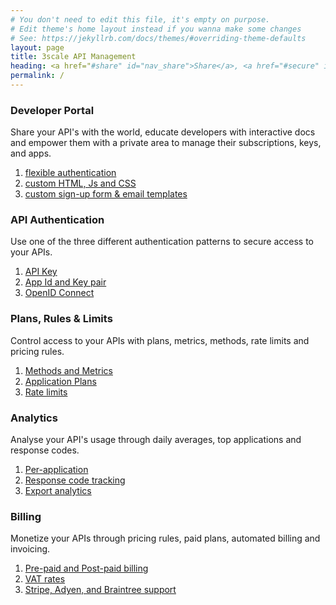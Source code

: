 ```yaml
---
# You don't need to edit this file, it's empty on purpose.
# Edit theme's home layout instead if you wanna make some changes
# See: https://jekyllrb.com/docs/themes/#overriding-theme-defaults
layout: page
title: 3scale API Management
heading: <a href="#share" id="nav_share">Share</a>, <a href="#secure" id="nav_secure">secure</a>, <a href="#control" id="nav_control">control</a>, <a href="#analyze" id="nav_analyze">analyze</a>, and <a href="#monetize" id="nav_monetize">monetize</a> your APIs<span class="active">.</span>
permalink: /
---
```


<article id="share" class="chapter focus">  
  <section class="summary">
    <h1>
      <i class="fas fa-sitemap"></i>
      Developer Portal
    </h1>
    <p><span class="conditional-highlight">Share</span> your API's with the world, educate developers with interactive docs and empower them with a private area to manage their subscriptions, keys, and apps.</p>
  </section>
  <section class="functional focus">
    <ol class="feature-chain">
      <li class="feature" id=""><a href="{{ site.3scale_docs_url }}{{ site.3scale_product_version }}/html/developer_portal/authentication">flexible authentication</a></li>
      <li class="feature" id=""><a href="{{ site.3scale_docs_url }}{{ site.3scale_product_version }}/html/developer_portal/change-built-in-pages">custom HTML, Js and CSS</a></li>
      <li class="feature" id=""><a href="{{ site.3scale_docs_url }}{{ site.3scale_product_version }}/html/developer_portal/custom-signup-fields">custom sign-up form & email templates</a></li>
    </ol>
  </section>
</article>

<article id="secure" class="chapter focus">  
  <section class="summary">
    <h1>
      <i class="fas fa-fingerprint"></i>
      API Authentication
    </h1>
    <p>Use one of the three different authentication patterns to <span class="conditional-highlight">secure</span> access to your APIs.</p>
  </section>
  <section class="functional">
    <ol class="feature-chain">
      <li class="feature" id=""><a href="{{ site.3scale_docs_url }}{{ site.3scale_product_version }}/html/api_authentication/authentication-patterns#api_key">API Key</a></li>
      <li class="feature" id=""><a href="{{ site.3scale_docs_url }}{{ site.3scale_product_version }}/html/api_authentication/authentication-patterns#app_id_and_app_key_pair">App Id and Key pair</a></li>
      <li class="feature" id=""><a href="{{ site.3scale_docs_url }}{{ site.3scale_product_version }}/html/api_authentication/authentication-patterns#openid_connect">OpenID Connect</a></li>
    </ol>
  </section>
</article>

<article id="control" class="chapter focus">  
  <section class="summary">
    <h1>
      <i class="fas fa-clipboard-list"></i>
      Plans, Rules & Limits
    </h1>
    <p><span class="conditional-highlight">Control</span> access to your APIs with plans, metrics, methods, rate limits and pricing rules.</p>
  </section>
  <section class="functional">
    <ol class="feature-chain">
      <li class="feature" id=""><a href="{{ site.3scale_docs_url }}{{ site.3scale_product_version }}/html/access_control/api-definition-methods-metrics">Methods and Metrics</a></li>
      <li class="feature" id=""><a href="{{ site.3scale_docs_url }}{{ site.3scale_product_version }}/html/access_control/api-definition-methods-metrics#application-plans">Application Plans</a></li>
      <li class="feature" id=""><a href="{{ site.3scale_docs_url }}{{ site.3scale_product_version }}/html/access_control/api-definition-methods-metrics#rate-limits">Rate limits</a></li>
    </ol>
  </section>
</article>

<article id="analyze" class="chapter focus">  
  <section class="summary">
    <h1>
      <i class="fas fa-user-circle"></i>
      Analytics
    </h1>
    <p><span class="conditional-highlight">Analyse</span> your API's usage through daily averages, top applications and response codes.</p>
  </section>
  <section class="functional">
    <ol class="feature-chain">
      <li class="feature" id=""><a href="{{ site.3scale_docs_url }}{{ site.3scale_product_version }}/html/analytics/out-of-the-box-analytics">Per-application</a></li>
      <li class="feature" id=""><a href="{{ site.3scale_docs_url }}{{ site.3scale_product_version }}/html/analytics/response-codes-tracking">Response code tracking</a></li>
      <li class="feature" id=""><a href="{{ site.3scale_docs_url }}{{ site.3scale_product_version }}/html/analytics/exporting-analytics">Export analytics</a></li>
    </ol>
  </section>
</article>

<article id="monetize" class="chapter focus">  
  <section class="summary">
    <h1>
      <i class="fas fa-credit-card"></i>
      Billing
    </h1>
    <p><span class="conditional-highlight">Monetize</span> your APIs through pricing rules, paid plans, automated billing and invoicing.</p>
  </section>
  <section class="functional">
    <ol class="feature-chain">  
      <li class="feature" id=""><a href="{{ site.3scale_docs_url }}{{ site.3scale_product_version }}/html/billing/index#configure-billing">Pre-paid and Post-paid billing</a></li>
      <li class="feature" id=""><a href="{{ site.3scale_docs_url }}{{ site.3scale_product_version }}/html/billing/index#adding-vat-rate">VAT rates</a></li>
      <li class="feature" id=""><a href="{{ site.3scale_docs_url }}{{ site.3scale_product_version }}/html/billing/index#stripe">Stripe, Adyen, and Braintree support</a></li>
    </ol>
  </section>
</article>
<script src="{{ "/assets/features.js" | relative_url }}"></script>
